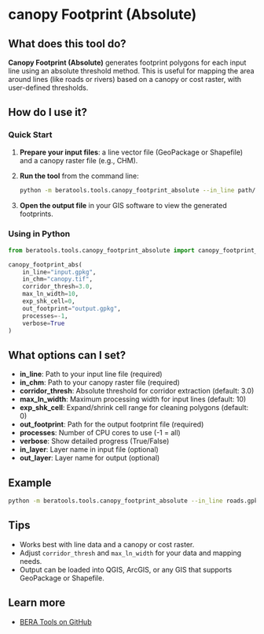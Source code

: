 # canopy Footprint (Absolute)

## What does this tool do?

**Canopy Footprint (Absolute)** generates footprint polygons for each input line using an absolute threshold method. This is useful for mapping the area around lines (like roads or rivers) based on a canopy or cost raster, with user-defined thresholds.

## How do I use it?

### Quick Start

1. **Prepare your input files**: a line vector file (GeoPackage or Shapefile) and a canopy raster file (e.g., CHM).
2. **Run the tool** from the command line:

   ```bash
   python -m beratools.tools.canopy_footprint_absolute --in_line path/to/input.gpkg --in_chm path/to/canopy.tif --corridor_thresh 3.0 --max_ln_width 10 --exp_shk_cell 0 --out_footprint path/to/output.gpkg --verbose
   ```

3. **Open the output file** in your GIS software to view the generated footprints.

### Using in Python

```python
from beratools.tools.canopy_footprint_absolute import canopy_footprint_abs

canopy_footprint_abs(
    in_line="input.gpkg",
    in_chm="canopy.tif",
    corridor_thresh=3.0,
    max_ln_width=10,
    exp_shk_cell=0,
    out_footprint="output.gpkg",
    processes=-1,
    verbose=True
)
```

## What options can I set?

- **in_line**: Path to your input line file (required)
- **in_chm**: Path to your canopy raster file (required)
- **corridor_thresh**: Absolute threshold for corridor extraction (default: 3.0)
- **max_ln_width**: Maximum processing width for input lines (default: 10)
- **exp_shk_cell**: Expand/shrink cell range for cleaning polygons (default: 0)
- **out_footprint**: Path for the output footprint file (required)
- **processes**: Number of CPU cores to use (-1 = all)
- **verbose**: Show detailed progress (True/False)
- **in_layer**: Layer name in input file (optional)
- **out_layer**: Layer name for output (optional)

## Example

```bash
python -m beratools.tools.canopy_footprint_absolute --in_line roads.gpkg --in_chm chm.tif --corridor_thresh 3.0 --max_ln_width 10 --exp_shk_cell 0 --out_footprint footprints.gpkg --verbose
```

## Tips

- Works best with line data and a canopy or cost raster.
- Adjust `corridor_thresh` and `max_ln_width` for your data and mapping needs.
- Output can be loaded into QGIS, ArcGIS, or any GIS that supports GeoPackage or Shapefile.

## Learn more

- [BERA Tools on GitHub](https://github.com/appliedgrg/beratools)
